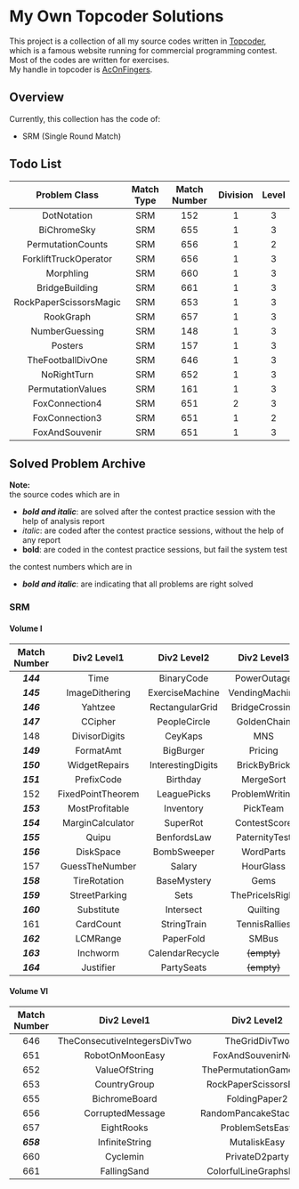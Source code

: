 # My Own Topcoder Solutions
This project is a collection of all my source codes written in [Topcoder](http://www.topcoder.com), which is a
famous
website running for commercial programming contest. Most of the codes are written for exercises.  
My handle in topcoder is [AcOnFingers](http://community.topcoder.com/tc?module=Mem$berProfile&cr=23086905).

## Overview

Currently, this collection has the code of:
* SRM (Single Round Match)

## Todo List
| Problem Class | Match Type | Match Number | Division | Level |
:---:|:---:|:---:|:---:|:---:|
DotNotation | SRM | 152 | 1 | 3 | 
BiChromeSky | SRM | 655 | 1 | 3 |
PermutationCounts | SRM | 656 | 1 | 2 |
ForkliftTruckOperator | SRM | 656 | 1 | 3 |
Morphling | SRM | 660 | 1 | 3 |
BridgeBuilding | SRM | 661 | 1 | 3 |
RockPaperScissorsMagic | SRM | 653 | 1 | 3 |
RookGraph | SRM | 657 | 1 | 3 |
NumberGuessing | SRM | 148 | 1 | 3 |
Posters | SRM | 157 | 1 | 3 |
TheFootballDivOne | SRM | 646 | 1 | 3 |
NoRightTurn | SRM | 652 | 1 | 3 |
PermutationValues | SRM | 161 | 1 | 3 |
FoxConnection4 | SRM | 651 | 2 | 3 |
FoxConnection3 | SRM | 651 | 1 | 2 |
FoxAndSouvenir | SRM | 651 | 1 | 3 |

## Solved Problem Archive

**Note:**  
the source codes which are in
* **_bold and italic_**: are solved after the contest practice session with the help of analysis report
* _italic_: are coded after the contest practice sessions, without the help of any report 
* **bold**: are coded in the contest practice sessions, but fail the system test

the contest numbers which are in
* **_bold and italic_**: are indicating that all problems are right solved

### SRM

#### Volume I

| Match Number | Div2 Level1  | Div2 Level2 | Div2 Level3 | Div1 Level1 | Div1 Level2 | Div1 Level3 |
:---:|:---:|:---:|:---:|:---:|:---:|:---:|
**_144_** | Time | BinaryCode | PowerOutage | ~~(empty)~~ | Lottery | _PenLift_ | 
**_145_** | ImageDithering | ExerciseMachine | VendingMachine | Bonuses | ~~(empty)~~ | HillHike | 
**_146_** | Yahtzee | RectangularGrid | BridgeCrossing | ~~(empty)~~ | Masterbrain | Roundabout |
**_147_** | CCipher | PeopleCircle | GoldenChain |  ~~(empty)~~  | Dragons | Flags | 
148 | DivisorDigits | CeyKaps | MNS | Circlegame | ~~(empty)~~  | | 
**_149_** | FormatAmt | BigBurger | Pricing | ~~(empty)~~ | MessageMess | GForce | 
**_150_** | WidgetRepairs | InterestingDigits | BrickByBrick | ~~(empty)~~ | StripePainter | RoboCourier | 
**_151_** | PrefixCode | Birthday | MergeSort | Archimedes | ~~(empty)~~ | Gauss | 
152 | FixedPointTheorem | LeaguePicks | ProblemWriting | ~~(empty)~~ | QuiningTopCoder | | 
**_153_** | MostProfitable | Inventory | PickTeam | ~~(empty)~~ | Collision | GasStations | 
**_154_** | MarginCalculator | SuperRot | ContestScore | CheatCode | ~~(empty)~~ | PossibleOrders | 
**_155_** | Quipu | BenfordsLaw | PaternityTest | ~~(empty)~~ | QuipuReader | RedBlack |
**_156_** | DiskSpace | BombSweeper | WordParts | ~~(empty)~~ | SmartElevator | PathFinding |
157 | GuessTheNumber | Salary | HourGlass | ~~(empty)~~ | Table | |
**_158_** | TireRotation | BaseMystery | Gems | ~~(empty)~~ | StampPads | Jumper |
**_159_** | StreetParking | Sets | ThePriceIsRight | FryingHamburgers | ~~(empty)~~ | PointsOnAxis |
**_160_** | Substitute | Intersect | Quilting | Iditarod | ~~(empty)~~ | Permutation |
161 | CardCount | StringTrain | TennisRallies | IsHomomorphism | ~~(empty)~~ | |
**_162_** | LCMRange | PaperFold | SMBus | ~~(empty)~~ | **JarBox** | **PermutationCounter** |
**_163_** | Inchworm | CalendarRecycle | ~~(empty)~~ | Rochambo | **Pool** | **CalendarISO** |
**_164_** | Justifier | PartySeats | ~~(empty)~~ | UserId | WhatSort | **DesertWind** |


#### Volume VI

| Match Number | Div2 Level1  | Div2 Level2 | Div2 Level3 | Div1 Level1 | Div1 Level2 | Div1 Level3 |
:---:|:---:|:---:|:---:|:---:|:---:|:---:|
646 | TheConsecutiveIntegersDivTwo | TheGridDivTwo | TheFootballDivTwo | TheConsecutiveIntegersDivOne | TheGridDivOne | |
651 | RobotOnMoonEasy | FoxAndSouvenirNext | | RobotOnMoon | | |
652 | ValueOfString | ThePermutationGameDiv2 | NoRightTurnDiv2 | ThePermutationGame | **_MaliciousPath_** | |
653 | CountryGroup | RockPaperScissorsEasy | SingingEasy | CountryGroupHard | **_Singing_** | |
655 | BichromeBoard | FoldingPaper2 | NineEasy | BichromePainting | Nine | |
656 | CorruptedMessage | RandomPancakeStackDiv2 | PermutationCountsDiv2 | RandomPancakeStack | | |
657 | EightRooks | ProblemSetsEasy | PolynomialRemainder | ProblemSets | **_PolynomialGCD_** | |
**_658_** | InfiniteString | MutaliskEasy | OddEvenTreeHard | OddEvenTree | Mutalisk | DancingForever |
660 | Cyclemin | PrivateD2party | Powerit | Coversta | Privateparty | |
661 | FallingSand | ColorfulLineGraphsDiv2 | BridgeBuildingDiv2 | MissingLCM | **_ColorfulLineGraphs_** | |
 

